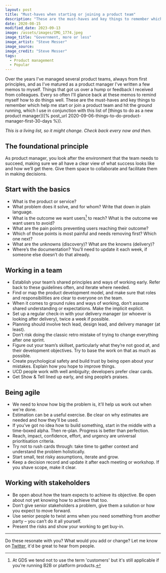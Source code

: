 ```yaml
---
layout: post
title: "Must-haves when starting or joining a product team"
description: "These are the must-haves and key things to remember which help me hit the ground running when starting or joining a product team."
date: 2020-08-15
modified_date: 2023-09-13
image: /assets/images/IMG_1774.jpeg
image_title: "Government, more or less"
image_artist: "Steve Messer"
image_source:
image_credit: "Steve Messer"
tags:
  - Product management
  - Popular
---
```


Over the years I've managed several product teams, always from first principles, and as I've matured as a product manager I've written a few memos to myself. Things that got us over a hump or feedback I received from colleagues. Every so often I'll glance back at these memos to remind myself how to do things well. These are the must-haves and key things to remember which help me start or join a product team and hit the ground running, which I use in conjunction with this list of [things to do as a new product manager]({% post_url 2020-09-06-things-to-do-product-manager-first-30-days %}).

_This is a living list, so it might change. Check back every now and then._

## The foundational principle

As product manager, you look after the environment that the team needs to succeed, making sure we all have a clear view of what success looks like and how we’ll get there. Give them space to collaborate and facilitate them in making decisions.

## Start with the basics

- What is the product or service?
- What problem does it solve, and for whom? Write that down in plain language.
- What is the outcome we want users[^1] to reach? What is the outcome we want users to avoid?
- What are the pain points preventing users reaching their outcome?
- Which of those points is most painful and needs removing first? Which one next?
- What are the unknowns (discovery)? What are the knowns (delivery)?
- Where’s the documentation? You’ll need to update it each week, if someone else doesn’t do that already.

## Working in a team

- Establish your team’s shared principles and ways of working early. Refer back to these guidelines often, and iterate where needed.
- Find or map the product development model, and make sure that roles and responsibilities are clear to everyone on the team.
- When it comes to ground rules and ways of working, don’t assume shared understanding or expectations. Make the implicit explicit.
- Set up a regular check-in with your delivery manager (or whoever is looking after delivery), twice a week if possible.
- Planning should involve tech lead, design lead, and delivery manager (at least).
- Don’t risk doing the classic retro mistake of trying to change everything after one sprint.
- Figure out your team’s skillset, particularly what they’re not good at, and their development objectives. Try to base the work on that as much as possible.
- Create psychological safety and build trust by being open about your mistakes. Explain how you hope to improve things.
- UCD people work with well ambiguity; developers prefer clear cards.
- Get Show & Tell lined up early, and sing people’s praises.

## Being agile

- We need to know how big the problem is, it'll help us work out when we're done.
- Estimation can be a useful exercise. Be clear on why estimates are needed and how they’ll be used. 
- If you’ve got no idea how to build something, start in the middle with a time-boxed alpha. Then re-plan. Progress is better than perfection.
- Reach, impact, confidence, effort, and urgency are universal prioritisation criteria.
- Try not to rush cards through: take time to gather context and understand the problem holistically.
- Start small, test risky assumptions, iterate and grow.
- Keep a decision record and update it after each meeting or workshop. If you shave scope, make it clear.

## Working with stakeholders

- Be open about how the team expects to achieve its objective. Be open about not yet knowing how to achieve that too.
- Don’t give senior stakeholders a problem, give them a solution or how you expect to move forward.
- Use senior people to twist arms when you need something from another party – you can’t do it all yourself.
- Present the risks and show your working to get buy-in.

---

Do these resonate with you? What would you add or change? Let me know on [Twitter](https://twitter.com/stevenjmesser), it'd be great to hear from people.

[^1]: At GDS we tend not to use the term 'customers' but it's still applicable if you're running B2B or platform products.

